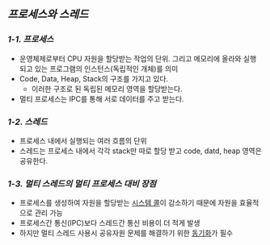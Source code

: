## ***프로세스와 스레드***
  ### ***1-1. 프로세스***
  - 운영체제로부터 CPU 자원을 할당받는 작업의 단위. 그리고 메모리에 올라와 실행되고 있는 프로그램의 인스턴스(독립적인 개체)를 의미
  - Code, Data, Heap, Stack의 구조를 가지고 있다.
    - 이러한 구조로 된 독립된 메모리 영역을 할당받는다.
  - 멀티 프로세스는 IPC를 통해 서로 데이터를 주고 받는다.
  ### ***1-2. 스레드***
  - 프로세스 내에서 실행되는 여러 흐름의 단위
  - 스레드는 프로세스 내에서 각각 stack만 따로 할당 받고 code, datd, heap 영역은 공유한다.
  ### ***1-3. 멀티 스레드의 멀티 프로세스 대비 장점***
  - 프로세스를 생성하여 자원을 할당받는 [시스템 콜](./시스템콜.md)이 감소하기 때문에 자원을 효율적으로 관리 가능
  - 프로세스간 통신(IPC)보다 스레드간 통신 비용이 더 적게 발생
  - 하지만 멀티 스레드 사용시 공유자원 문제를 해결하기 위한 [동기화](./동기화.md)가 필수
